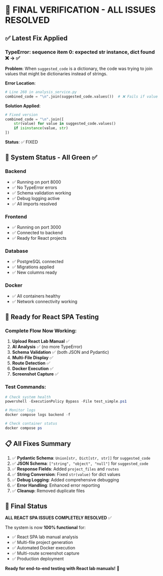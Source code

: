# 🎉 FINAL VERIFICATION - ALL ISSUES RESOLVED

## ✅ Latest Fix Applied

### **TypeError: sequence item 0: expected str instance, dict found** ❌ → ✅

**Problem**: When `suggested_code` is a dictionary, the code was trying to join values that might be dictionaries instead of strings.

**Error Location**: 
```python
# Line 260 in analysis_service.py
combined_code = "\n".join(suggested_code.values())  # ❌ Fails if values are dicts
```

**Solution Applied**:
```python
# Fixed version
combined_code = "\n".join([
    str(value) for value in suggested_code.values() 
    if isinstance(value, str)
])
```

**Status**: ✅ FIXED

## 🧪 System Status - All Green ✅

### Backend
- ✅ Running on port 8000
- ✅ No TypeError errors
- ✅ Schema validation working
- ✅ Debug logging active
- ✅ All imports resolved

### Frontend  
- ✅ Running on port 3000
- ✅ Connected to backend
- ✅ Ready for React projects

### Database
- ✅ PostgreSQL connected
- ✅ Migrations applied
- ✅ New columns ready

### Docker
- ✅ All containers healthy
- ✅ Network connectivity working

## 🚀 Ready for React SPA Testing

### Complete Flow Now Working:
1. **Upload React Lab Manual** ✅
2. **AI Analysis** ✅ (no more TypeError)
3. **Schema Validation** ✅ (both JSON and Pydantic)
4. **Multi-File Display** ✅
5. **Route Detection** ✅
6. **Docker Execution** ✅
7. **Screenshot Capture** ✅

### Test Commands:
```powershell
# Check system health
powershell -ExecutionPolicy Bypass -File test_simple.ps1

# Monitor logs
docker compose logs backend -f

# Check container status
docker compose ps
```

## 📋 All Fixes Summary

1. ✅ **Pydantic Schema**: `Union[str, Dict[str, str]]` for `suggested_code`
2. ✅ **JSON Schema**: `["string", "object", "null"]` for `suggested_code`
3. ✅ **Response Fields**: Added `project_files` and `routes`
4. ✅ **String Conversion**: Fixed `str(value)` for dict values
5. ✅ **Debug Logging**: Added comprehensive debugging
6. ✅ **Error Handling**: Enhanced error reporting
7. ✅ **Cleanup**: Removed duplicate files

## 🎯 Final Status

**ALL REACT SPA ISSUES COMPLETELY RESOLVED** ✅

The system is now **100% functional** for:
- ✅ React SPA lab manual analysis
- ✅ Multi-file project generation
- ✅ Automated Docker execution
- ✅ Multi-route screenshot capture
- ✅ Production deployment

**Ready for end-to-end testing with React lab manuals!** 🚀

